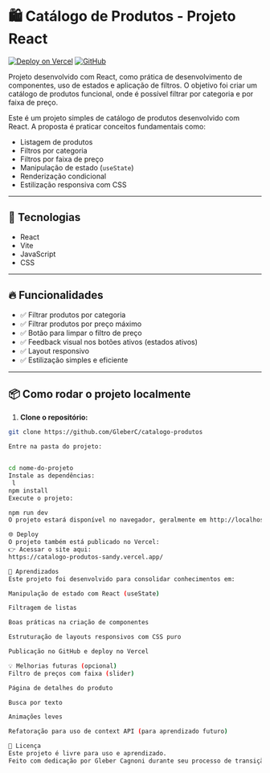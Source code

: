 # 🛍️ Catálogo de Produtos - Projeto React

[![Deploy on Vercel](https://img.shields.io/badge/Deploy-Vercel-000?logo=vercel)](https://catalogo-produtos-sandy.vercel.app/)
[![GitHub](https://img.shields.io/badge/GitHub-Repositório-181717?logo=github)](https://github.com/GleberC/catalogo-produtos)

Projeto desenvolvido com React, como prática de desenvolvimento de componentes, uso de estados e aplicação de filtros. O objetivo foi criar um catálogo de produtos funcional, onde é possível filtrar por categoria e por faixa de preço.


Este é um projeto simples de catálogo de produtos desenvolvido com React. A proposta é praticar conceitos fundamentais como:

- Listagem de produtos
- Filtros por categoria
- Filtros por faixa de preço
- Manipulação de estado (`useState`)
- Renderização condicional
- Estilização responsiva com CSS

---

## 🚀 Tecnologias

- React
- Vite
- JavaScript
- CSS

---

## 🔥 Funcionalidades

- ✅ Filtrar produtos por categoria
- ✅ Filtrar produtos por preço máximo
- ✅ Botão para limpar o filtro de preço
- ✅ Feedback visual nos botões ativos (estados ativos)
- ✅ Layout responsivo
- ✅ Estilização simples e eficiente

---

## 📦 Como rodar o projeto localmente

1. **Clone o repositório:**

```bash
git clone https://github.com/GleberC/catalogo-produtos

Entre na pasta do projeto:


cd nome-do-projeto
Instale as dependências:
 l
npm install
Execute o projeto:

npm run dev
O projeto estará disponível no navegador, geralmente em http://localhost:5173.

🌐 Deploy
O projeto também está publicado no Vercel:
👉 Acessar o site aqui:
https://catalogo-produtos-sandy.vercel.app/

🧠 Aprendizados
Este projeto foi desenvolvido para consolidar conhecimentos em:

Manipulação de estado com React (useState)

Filtragem de listas

Boas práticas na criação de componentes

Estruturação de layouts responsivos com CSS puro

Publicação no GitHub e deploy no Vercel

💡 Melhorias futuras (opcional)
Filtro de preços com faixa (slider)

Página de detalhes do produto

Busca por texto

Animações leves

Refatoração para uso de context API (para aprendizado futuro)

📄 Licença
Este projeto é livre para uso e aprendizado.
Feito com dedicação por Gleber Cagnoni durante seu processo de transição para o desenvolvimento Frontend. 🚀


